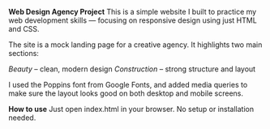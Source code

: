 **Web Design Agency Project**
This is a simple website I built to practice my web development skills — focusing on responsive design using just HTML and CSS.

The site is a mock landing page for a creative agency. It highlights two main sections:

_Beauty_ – clean, modern design
_Construction_ – strong structure and layout

I used the Poppins font from Google Fonts, and added media queries to make sure the layout looks good on both desktop and mobile screens.

**How to use**
Just open index.html in your browser. No setup or installation needed.
